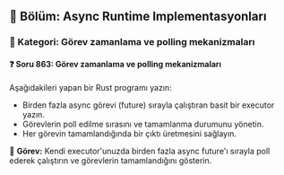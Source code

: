 ## 📘 Bölüm: Async Runtime Implementasyonları
### 🔹 Kategori: Görev zamanlama ve polling mekanizmaları
#### ❓ Soru 863: Görev zamanlama ve polling mekanizmaları

Aşağıdakileri yapan bir Rust programı yazın:

- Birden fazla async görevi (future) sırayla çalıştıran basit bir executor yazın.
- Görevlerin poll edilme sırasını ve tamamlanma durumunu yönetin.
- Her görevin tamamlandığında bir çıktı üretmesini sağlayın.

🔧 **Görev:** Kendi executor'unuzda birden fazla async future'ı sırayla poll ederek çalıştırın ve görevlerin tamamlandığını gösterin.
